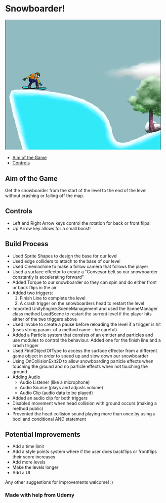 # **Snowboarder!**
![Image](./ScreenCaps/Snowboarding.PNG)

- [Aim of the Game](#Aim-of-the-Game)
- [Controls](#Controls)

## Aim of the Game
 Get the snowboarder from the start of the level to the end of the level without crashing or falling off the map.

## Controls
 - Left and Right Arrow keys control the rotation for back or front flips!
 - Up Arrow key allows for a small boost!

## Build Process 
 - Used Sprite Shapes to design the base for our level
 - Used edge colliders to attach to the base of our level
 - Used Cinemachine to make a follow camera that follows the player
 - Used a surface effector to create a "Conveyor belt so our snowboarder constantly is accelerating forward"
 - Added Torque to our snowboarder so they can spin and do either front or back flips in the air
 - Added two triggers:
   1. Finish Line to complete the level
   2. A crash trigger on the snowboarders head to  restart the level
 - Imported UnityEngine.SceneManagement and used the SceneManager class method LoadScene to restart the surrent level if the player hits either of the two triggers above
 - Used Invoke to create a pause before reloading the level if a trigger is hit (uses string param. of a method name - be careful)
 - Added a Particle system that consists of an emitter and particles and use modules to control the behaviour. Added one for the finish line and a crash trigger
 - Used FindObjectOfType to access the surface effector from a different game object in order to speed up and slow down our snowboarder
 - Using OnCollisionExit2D to allow snowboarding particle effects when touching the ground and no particle effects when not touching the ground
 - Adding Audio
   - Audio Listener (like a microphone)
   - Audio Source (plays and adjusts volume)
   - Audio Clip (audio data to be played)
 - Added an audio clip for both triggers
 - Disabled movement when head collision with ground occurs (making a method public)
 - Prevented the head collision sound playing more than once by using a bool and conditional AND statement 
 
 ## Potential Improvements 
  - Add a time limit
  - Add a style points system where if the user does backflips or frontflips their score increases
  - Add more levels
  - Make the levels longer
  - Add a UI
 
  Any other suggestions for improvements welcome! :)

### Made with help from Udemy

